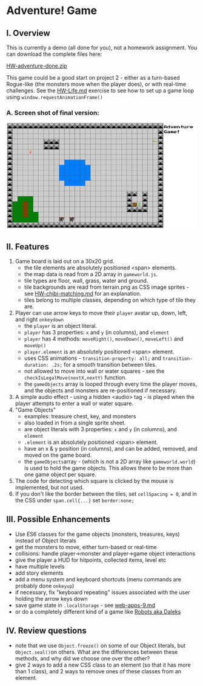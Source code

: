 # Adventure! Game

## I. Overview
This is currently a demo (all done for you), not a homework assignment. You can download the complete files here:

[HW-adventure-done.zip](_files/HW-adventure-done.zip)

This game could be a good start on project 2 - either as a turn-based Rogue-like (the monsters move when the player does), or with real-time challenges. See the [HW-Life.md](HW-life.md) exercise to see how to set up a game loop using `window.requestAnimationFrame()`

### A. Screen shot of final version:
![Web Page](_images/adventure-1.jpg)

## II. Features
1. Game board is laid out on a 30x20 grid.
    - the tile elements are absolutely positioned &lt;span> elements.
    - the map data is read from a 2D array in `gameworld.js`.
    - tile types are floor, wall, grass, water and ground. 
    - tile backgrounds are read from terrain.png as CSS image sprites - see  [HW-chibi-matching.md](./HW-chibi-matching.md) for an explanation.
    - tiles belong to multiple classes, depending on which type of tile they are.
1. Player can use arrow keys to move their `player` avatar up, down, left, and right `onkeydown`
    - the `player` is an object literal.
    - `player` has 3 properties: `x` and `y` (in columns), and `element`
    - `player` has 4 methods: `moveRight()`, `moveDown()`, `moveLeft()` and `moveUp()`
    - `player.element` is an absolutely positioned &lt;span> element.
    - uses CSS animations - `transition-property: all;` and `transition-duration: .2s;` for a smooth transition between tiles.
    - not allowed to move into wall or water squares - see the `checkIsLegalMove(nextX,nextY)` function.
    - the `gameObjects` array is looped through every time the player moves, and the objects and monsters are re-positioned if necessary.
1. A simple audio effect - using a hidden &lt;audio> tag - is played when the player attempts to enter a wall or water square.
1. "Game Objects"
    - examples: treasure chest, key, and monsters
    - also loaded in from a single sprite sheet.
    - are object literals with 3 properties: `x` and `y` (in columns), and `element`
    - `.element` is an absolutely positioned &lt;span> element.
    - have an x & y position (in columns), and can be added, removed, and moved on the game board.
    - the `gameObjects`array - (which is not a 2D array like `gameworld.world`) is used to hold the game objects. This allows there to be more than one game object per square.
1. The code for detecting which square is clicked by the mouse is implemented, but not used.
1. If you don't like the border between the tiles, set `cellSpacing = 0`, and in the CSS under `span.cell{...}` set `border:none;`

## III. Possible Enhancements
- Use ES6 classes for the game objects (monsters, treasures, keys) instead of Object literals
- get the monsters to move, either turn-based or real-time
- collisions: handle player->monster and player->game object interactions
- give the player a HUD for hitpoints, collected items, level etc
- have multiple levels
- add story elements
- add a menu system and keyboard shortcuts (menu commands are probably done `onkeyup`)
- if necessary, fix "keyboard repeating" issues associated with the user holding the arrow keys down
- save game state in `.localStorage` - see [web-apps-9.md](./web-apps-9.md)
- or do a completely different kind of a game like [Robots aka Daleks](https://en.wikipedia.org/wiki/Robots_(computer_game))

## IV. Review questions
- note that we use `Object.freeze()` on some of our Object literals, but `Object.seal()`on others. What are the differences between these methods, and why did we choose one over the other?
- give 2 ways to add a new CSS class to an element (so that it has more than 1 class), and 2 ways to remove ones of these classes from an element.
